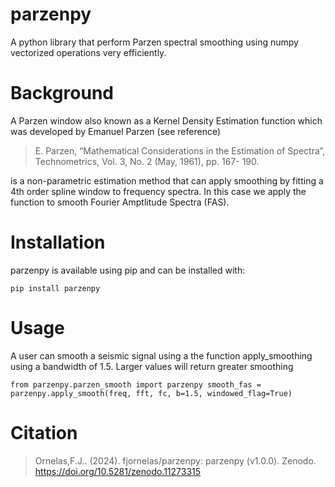 # parzenpy

A python library that perform Parzen spectral smoothing using numpy vectorized operations very efficiently.

# Background

A Parzen window also known as a Kernel Density Estimation function which was developed by Emanuel Parzen (see reference)

> E. Parzen, “Mathematical Considerations in the Estimation of Spectra”, Technometrics, Vol. 3, No. 2 (May, 1961), pp. 167-    190.

is a non-parametric estimation method that can apply smoothing by fitting a 4th order spline window to frequency spectra. In this case we apply the function to smooth Fourier Amptlitude Spectra (FAS).

# Installation
parzenpy is available using pip and can be installed with:

`pip install parzenpy`

# Usage

A user can smooth a seismic signal using a the function apply_smoothing using a bandwidth of 1.5. Larger values will return greater smoothing

`from parzenpy.parzen_smooth import parzenpy
smooth_fas = parzenpy.apply_smooth(freq, fft, fc, b=1.5, windowed_flag=True)`

# Citation

>Ornelas,F.J.. (2024). fjornelas/parzenpy: parzenpy (v1.0.0). Zenodo. https://doi.org/10.5281/zenodo.11273315

